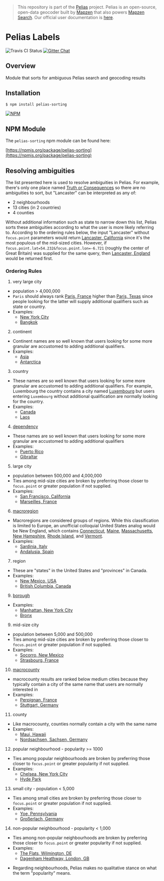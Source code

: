 > This repository is part of the [Pelias](https://github.com/pelias/pelias) project. Pelias is an open-source, open-data geocoder built by [Mapzen](https://www.mapzen.com/) that also powers [Mapzen Search](https://mapzen.com/projects/search). Our official user documentation is [here](https://mapzen.com/documentation/search/).

# Pelias Labels

![Travis CI Status](https://travis-ci.org/pelias/sorting.svg)
[![Gitter Chat](https://badges.gitter.im/pelias/pelias.svg)](https://gitter.im/pelias/pelias?utm_source=badge&utm_medium=badge&utm_campaign=pr-badge)

## Overview

Module that sorts for ambiguous Pelias search and geocoding results

## Installation

```bash
$ npm install pelias-sorting
```

[![NPM](https://nodei.co/npm/pelias-sorting.png?downloads=true&stars=true)](https://nodei.co/npm/pelias-sorting)

## NPM Module

The `pelias-sorting` npm module can be found here:

[https://npmjs.org/package/pelias-sorting](https://npmjs.org/package/pelias-sorting)

## Resolving ambiguities

The list presented here is used to resolve ambiguities in Pelias.  For example, there's only one place named [Truth or Consequences](https://whosonfirst.mapzen.com/spelunker/id/85976585) so there are no ambiguities to sort, but "Lancaster" can be interpreted as any of:

- 2 neighbourhoods
- 13 cities (in 2 countries)
- 4 counties

Without additional information such as state to narrow down this list, Pelias sorts these ambiguities according to what the user is more likely referring to.  According to the ordering rules below, the input "Lancaster" without `focus.point` parameters would return [Lancaster, California](https://whosonfirst.mapzen.com/spelunker/id/85923547) since it's the most populous of the mid-sized cities.  However, if `focus.point.lat=54.232&focus.point.lon=-6.721` (roughly the center of Great Britain) was supplied for the same query, then [Lancaster, England](https://whosonfirst.mapzen.com/spelunker/id/101873271) would be returned first.  

### Ordering Rules

1.  very large city
  - population > 4,000,000
  - `Paris` should always rank [Paris, France](https://whosonfirst.mapzen.com/spelunker/id/101751119) higher than [Paris, Texas](https://whosonfirst.mapzen.com/spelunker/id/101725293) since people looking for the latter will supply additional qualifiers such as state or country.
  - Examples:
    - [New York City](https://whosonfirst.mapzen.com/spelunker/id/85977539)
    - [Bangkok](https://whosonfirst.mapzen.com/spelunker/id/102025263)
2.  continent
  - Continent names are so well known that users looking for some more granular are accustomed to adding additional qualifiers.
  - Examples:
    - [Asia](https://whosonfirst.mapzen.com/spelunker/id/102191569)
    - [Antarctica](https://whosonfirst.mapzen.com/spelunker/id/102191579)
3.  country
  - These names are so well known that users looking for some more granular are accustomed to adding additional qualifiers.  For example, Luxembourg the country contains a city named [Luxembourg](https://whosonfirst.mapzen.com/spelunker/id/101751765) but users entering `Luxembourg` without additional qualification are normally looking for the country.
  - Examples:
    - [Canada](https://whosonfirst.mapzen.com/spelunker/id/85633041)
    - [Laos](https://whosonfirst.mapzen.com/spelunker/id/85632241)
4.  [dependency](https://github.com/whosonfirst/whosonfirst-placetypes#dependency)
  - These names are so well known that users looking for some more granular are accustomed to adding additional qualifiers
  - Examples:
    - [Puerto Rico](https://whosonfirst.mapzen.com/spelunker/id/85633729)
    - [Gibraltar](https://whosonfirst.mapzen.com/spelunker/id/85633167)
5.  large city
  - population between 500,000 and 4,000,000
  - Ties among mid-size cities are broken by preferring those closer to `focus.point` or greater population if not supplied.
  - Examples:
    - [San Francisco, California](https://whosonfirst.mapzen.com/spelunker/id/85922583)
    - [Marseilles, France](https://whosonfirst.mapzen.com/spelunker/id/101749199)
6.  [macroregion](https://github.com/whosonfirst/whosonfirst-placetypes#macroregion)
  - Macroregions are considered groups of regions.  While this classification is limited to Europe, an unofficial colloquial United States analog would be New England, which contains [Connecticut](), [Maine](https://whosonfirst.mapzen.com/spelunker/id/85688769/), [Massachusetts](https://whosonfirst.mapzen.com/spelunker/id/85688645/), [New Hampshire](https://whosonfirst.mapzen.com/spelunker/id/85688689/), [Rhode Island](https://whosonfirst.mapzen.com/spelunker/id/85688509/), and [Vermont](https://whosonfirst.mapzen.com/spelunker/id/85688763/).  
  - Examples:
    - [Sardinia, Italy](https://whosonfirst.mapzen.com/spelunker/id/404227535)
    - [Andalusia, Spain](https://whosonfirst.mapzen.com/spelunker/id/404227361)
7.  region
  - These are "states" in the United States and "provinces" in Canada.  
  - Examples:
    - [New Mexico, USA](https://whosonfirst.mapzen.com/spelunker/id/85688493)
    - [British Columbia, Canada](https://whosonfirst.mapzen.com/spelunker/id/85682117)
9.  [borough](https://github.com/whosonfirst/whosonfirst-placetypes#borough)
  - Examples:
    - [Manhattan, New York City](https://whosonfirst.mapzen.com/spelunker/id/421205771)
    - [Bronx](https://whosonfirst.mapzen.com/spelunker/id/421205775)
9.  mid-size city
  - population between 5,000 and 500,000
  - Ties among mid-size cities are broken by preferring those closer to `focus.point` or greater population if not supplied.
  - Examples:
    - [Socorro, New Mexico](https://whosonfirst.mapzen.com/spelunker/id/85976677)
    - [Strasbourg, France](https://whosonfirst.mapzen.com/spelunker/id/101751113)
10.  [macrocounty](https://github.com/whosonfirst/whosonfirst-placetypes#macrocounty)
  - macrocounty results are ranked below medium cities because they typically contain a city of the same name that users are normally interested in
  - Examples:
    - [Perpignan, France](https://whosonfirst.mapzen.com/spelunker/id/404227943)
    - [Stuttgart, Germany](https://whosonfirst.mapzen.com/spelunker/id/404227549)
11.  county
  - Like macrocounty, counties normally contain a city with the same name
  - Examples:
    - [Maui, Hawaii](https://whosonfirst.mapzen.com/spelunker/id/102085577)
    - [Nordsachsen, Sachsen, Germany](https://whosonfirst.mapzen.com/spelunker/id/102064235)
12.  popular neighbourhood - popularity >= 1000
  - Ties among popular neighbourhoods are broken by preferring those closer to `focus.point` or greater popularity if not supplied.
  - Examples:
    - [Chelsea, New York City](https://whosonfirst.mapzen.com/spelunker/id/85810575)
    - [Hyde Park](https://whosonfirst.mapzen.com/spelunker/id/85861707)
13.  small city - population < 5,000
  - Ties among small cities are broken by preferring those closer to `focus.point` or greater population if not supplied.
  - Examples:
    - [Yoe, Pennsylvania](https://whosonfirst.mapzen.com/spelunker/id/101717281)
    - [Großerlach, Germany](https://whosonfirst.mapzen.com/spelunker/id/101760693)
14.  non-popular neighbourhood - popularity < 1,000
  - Ties among non-popular neighbourhoods are broken by preferring those closer to `focus.point` or greater popularity if not supplied.
  - Examples:
    - [The Flats, Wilmington, DE](https://whosonfirst.mapzen.com/spelunker/id/85888525)
    - [Dagenham Heathway, London, GB](https://whosonfirst.mapzen.com/spelunker/id/85860857)

* Regarding neighbourhoods, Pelias makes no qualitative stance on what the term "popularity" means.  

